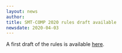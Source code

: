 ```yaml
---
layout: news
author:
title: SMT-COMP 2020 rules draft available
newsdate: 2020-04-03
---
```

A first draft of the rules is available
[here](/2020/rules20.pdf).
